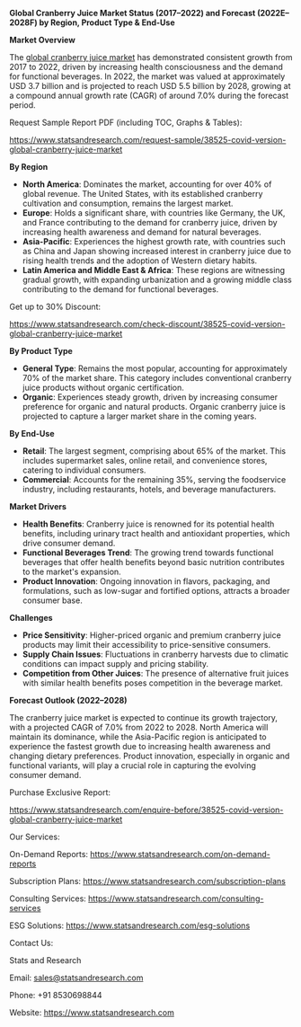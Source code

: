 ﻿**Global Cranberry Juice Market Status (2017–2022) and Forecast (2022E–2028F) by Region, Product Type & End-Use**

**Market Overview**

The [global cranberry juice market](https://www.statsandresearch.com/report/38525-covid-version-global-cranberry-juice-market) has demonstrated consistent growth from 2017 to 2022, driven by increasing health consciousness and the demand for functional beverages. In 2022, the market was valued at approximately USD 3.7 billion and is projected to reach USD 5.5 billion by 2028, growing at a compound annual growth rate (CAGR) of around 7.0% during the forecast period.​

Request Sample Report PDF (including TOC, Graphs & Tables):

<https://www.statsandresearch.com/request-sample/38525-covid-version-global-cranberry-juice-market>

**By Region**

- **North America**: Dominates the market, accounting for over 40% of global revenue. The United States, with its established cranberry cultivation and consumption, remains the largest market.​
- **Europe**: Holds a significant share, with countries like Germany, the UK, and France contributing to the demand for cranberry juice, driven by increasing health awareness and demand for natural beverages.​
- **Asia-Pacific**: Experiences the highest growth rate, with countries such as China and Japan showing increased interest in cranberry juice due to rising health trends and the adoption of Western dietary habits.​
- **Latin America and Middle East & Africa**: These regions are witnessing gradual growth, with expanding urbanization and a growing middle class contributing to the demand for functional beverages.​

Get up to 30% Discount:

<https://www.statsandresearch.com/check-discount/38525-covid-version-global-cranberry-juice-market>

**By Product Type**

- **General Type**: Remains the most popular, accounting for approximately 70% of the market share. This category includes conventional cranberry juice products without organic certification.​
- **Organic**: Experiences steady growth, driven by increasing consumer preference for organic and natural products. Organic cranberry juice is projected to capture a larger market share in the coming years.​

**By End-Use**

- **Retail**: The largest segment, comprising about 65% of the market. This includes supermarket sales, online retail, and convenience stores, catering to individual consumers.​
- **Commercial**: Accounts for the remaining 35%, serving the foodservice industry, including restaurants, hotels, and beverage manufacturers.​

**Market Drivers**

- **Health Benefits**: Cranberry juice is renowned for its potential health benefits, including urinary tract health and antioxidant properties, which drive consumer demand.​
- **Functional Beverages Trend**: The growing trend towards functional beverages that offer health benefits beyond basic nutrition contributes to the market's expansion.​
- **Product Innovation**: Ongoing innovation in flavors, packaging, and formulations, such as low-sugar and fortified options, attracts a broader consumer base.​

**Challenges**

- **Price Sensitivity**: Higher-priced organic and premium cranberry juice products may limit their accessibility to price-sensitive consumers.​
- **Supply Chain Issues**: Fluctuations in cranberry harvests due to climatic conditions can impact supply and pricing stability.​
- **Competition from Other Juices**: The presence of alternative fruit juices with similar health benefits poses competition in the beverage market.​

**Forecast Outlook (2022–2028)**

The cranberry juice market is expected to continue its growth trajectory, with a projected CAGR of 7.0% from 2022 to 2028. North America will maintain its dominance, while the Asia-Pacific region is anticipated to experience the fastest growth due to increasing health awareness and changing dietary preferences. Product innovation, especially in organic and functional variants, will play a crucial role in capturing the evolving consumer demand.

Purchase Exclusive Report:

<https://www.statsandresearch.com/enquire-before/38525-covid-version-global-cranberry-juice-market>



Our Services:

On-Demand Reports: <https://www.statsandresearch.com/on-demand-reports>

Subscription Plans: <https://www.statsandresearch.com/subscription-plans>

Consulting Services: <https://www.statsandresearch.com/consulting-services>

ESG Solutions: <https://www.statsandresearch.com/esg-solutions>

Contact Us:

Stats and Research

Email: <sales@statsandresearch.com>

Phone: +91 8530698844

Website: <https://www.statsandresearch.com>












